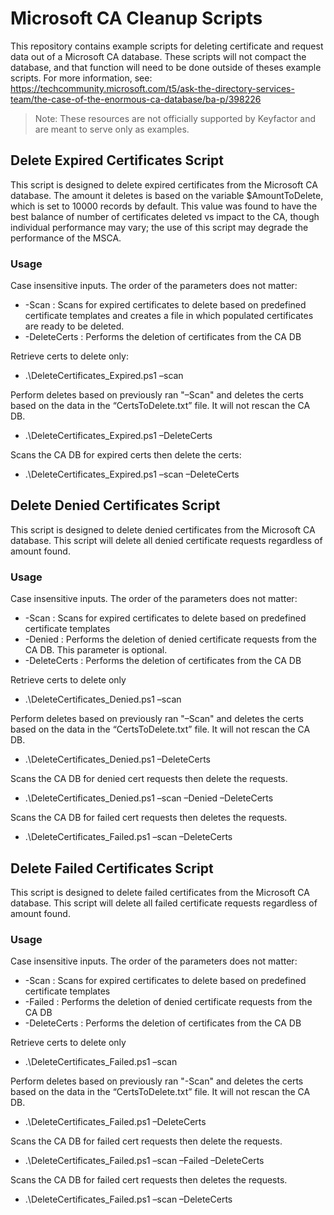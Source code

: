 # Microsoft CA Cleanup Scripts
This repository contains example scripts for deleting certificate and request data out of a Microsoft CA database. 
These scripts will not compact the database, and that function will need to be done outside of theses example scripts. For more information, see: https://techcommunity.microsoft.com/t5/ask-the-directory-services-team/the-case-of-the-enormous-ca-database/ba-p/398226

> Note: These resources are not officially supported by Keyfactor and are meant to serve only as examples.


## Delete Expired Certificates Script
This script is designed to delete expired certificates from the Microsoft CA database. The amount it deletes is based on the variable $AmountToDelete, which is set to 10000 records by default. This value was found to have the best balance of number of certificates deleted vs impact to the CA, though individual performance may vary; the use of this script may degrade the performance of the MSCA. 
### Usage
Case insensitive inputs.  The order of the parameters does not matter:
- -Scan : Scans for expired certificates to delete based on predefined certificate templates and creates a file in which populated certificates are ready to be deleted.
- -DeleteCerts : Performs the deletion of certificates from the CA DB

Retrieve certs to delete only: 
- .\DeleteCertificates_Expired.ps1 –scan

Perform deletes based on previously ran "–Scan" and deletes the certs based on the data in the “CertsToDelete.txt” file.  It will not rescan the CA DB.
- .\DeleteCertificates_Expired.ps1 –DeleteCerts

Scans the CA DB for expired certs then delete the certs:
- .\DeleteCertificates_Expired.ps1 –scan –DeleteCerts


## Delete Denied Certificates Script
This script is designed to delete denied certificates from the Microsoft CA database. This script will delete all denied certificate requests regardless of amount found.
### Usage
Case insensitive inputs.  The order of the parameters does not matter:
- -Scan : Scans for expired certificates to delete based on predefined certificate templates
- -Denied : Performs the deletion of denied certificate requests from the CA DB. This parameter is optional.
- -DeleteCerts : Performs the deletion of certificates from the CA DB

Retrieve certs to delete only 
- .\DeleteCertificates_Denied.ps1 –scan 

Perform deletes based on previously ran "–Scan" and deletes the certs based on the data in the “CertsToDelete.txt” file.  It will not rescan the CA DB.
- .\DeleteCertificates_Denied.ps1 –DeleteCerts

Scans the CA DB for denied cert requests then delete the requests.
- .\DeleteCertificates_Denied.ps1 –scan –Denied –DeleteCerts

Scans the CA DB for failed cert requests then deletes the requests.
- .\DeleteCertificates_Failed.ps1 –scan –DeleteCerts


## Delete Failed Certificates Script
This script is designed to delete failed certificates from the Microsoft CA database. This script will delete all failed certificate requests regardless of amount found.
### Usage
Case insensitive inputs.  The order of the parameters does not matter:
- -Scan : Scans for expired certificates to delete based on predefined certificate templates
- -Failed : Performs the deletion of denied certificate requests from the CA DB
- -DeleteCerts : Performs the deletion of certificates from the CA DB

Retrieve certs to delete only 
- .\DeleteCertificates_Failed.ps1 –scan 

Perform deletes based on previously ran "-Scan" and deletes the certs based on the data in the “CertsToDelete.txt” file.  It will not rescan the CA DB.
- .\DeleteCertificates_Failed.ps1 –DeleteCerts

Scans the CA DB for failed cert requests then delete the requests.
- .\DeleteCertificates_Failed.ps1 –scan –Failed –DeleteCerts

Scans the CA DB for failed cert requests then deletes the requests.
- .\DeleteCertificates_Failed.ps1 –scan –DeleteCerts
